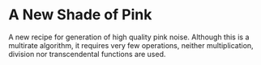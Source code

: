 A New Shade of Pink
==============

A new recipe for generation of high quality pink noise. 
Although this is a multirate algorithm, it requires very few operations,
neither multiplication, division nor transcendental functions are used. 
<!---
The repository contains a detailed description, here a demonstration with audio that allows selective control of the individual multirate components.
Just hit Play! and enjoy:
-->   
    
<script type="text/javascript">
var draw = 0;
var img;


var noisy   = 0;
var newnoisy= 0;
var newmask = 0x1FFF;
var mask    = 0x1FFF;
var offset  = 0;



function makemask()
{
  	var i,Text="Mask:",m=0;
	for (i=0; i<13; i++)
        if (document.sources.elements[i].checked)
            m |= (1<<i);
    newmask = m;
    fplot();
}
document.write('<form name="sources">\n');
for(var i=0; i<13; i++)
{
	var k = 12-i;
	if(k != 0) 

document.write('<input type=checkbox checked onClick="makemask()">&nbsp' + k + '&nbsp\n');
 	else	document.write('&nbsp<input type=checkbox checked onClick="makemask()">&nbspFIR&nbsp\n');
}
document.write('&nbsp<input type=checkbox onClick="noisectl()">&nbspPlay!\n');
document.write('</form>\n');

var nreg = 0xD0D0FACE;
var lfsr = 0xD0D0FACE;
var dec  = 0x0CCC;
var inc  = 0x0CCC;
var accu = 0;
var cnt = 0;

var pseq = [
            0x00,0x80,0x40,0x80,0x20,0x80,0x40,0x80,0x10,0x80,0x40,0x80,0x20,0x80,0x40,0x80,
            0x08,0x80,0x40,0x80,0x20,0x80,0x40,0x80,0x10,0x80,0x40,0x80,0x20,0x80,0x40,0x80,
            0x04,0x80,0x40,0x80,0x20,0x80,0x40,0x80,0x10,0x80,0x40,0x80,0x20,0x80,0x40,0x80,
            0x08,0x80,0x40,0x80,0x20,0x80,0x40,0x80,0x10,0x80,0x40,0x80,0x20,0x80,0x40,0x80,
            0x02,0x80,0x40,0x80,0x20,0x80,0x40,0x80,0x10,0x80,0x40,0x80,0x20,0x80,0x40,0x80,
            0x08,0x80,0x40,0x80,0x20,0x80,0x40,0x80,0x10,0x80,0x40,0x80,0x20,0x80,0x40,0x80,
            0x04,0x80,0x40,0x80,0x20,0x80,0x40,0x80,0x10,0x80,0x40,0x80,0x20,0x80,0x40,0x80,
            0x08,0x80,0x40,0x80,0x20,0x80,0x40,0x80,0x10,0x80,0x40,0x80,0x20,0x80,0x40,0x80,
            0x01,0x80,0x40,0x80,0x20,0x80,0x40,0x80,0x10,0x80,0x40,0x80,0x20,0x80,0x40,0x80,
            0x08,0x80,0x40,0x80,0x20,0x80,0x40,0x80,0x10,0x80,0x40,0x80,0x20,0x80,0x40,0x80,
            0x04,0x80,0x40,0x80,0x20,0x80,0x40,0x80,0x10,0x80,0x40,0x80,0x20,0x80,0x40,0x80,
            0x08,0x80,0x40,0x80,0x20,0x80,0x40,0x80,0x10,0x80,0x40,0x80,0x20,0x80,0x40,0x80,
            0x02,0x80,0x40,0x80,0x20,0x80,0x40,0x80,0x10,0x80,0x40,0x80,0x20,0x80,0x40,0x80,
            0x08,0x80,0x40,0x80,0x20,0x80,0x40,0x80,0x10,0x80,0x40,0x80,0x20,0x80,0x40,0x80,
            0x04,0x80,0x40,0x80,0x20,0x80,0x40,0x80,0x10,0x80,0x40,0x80,0x20,0x80,0x40,0x80,
            0x08,0x80,0x40,0x80,0x20,0x80,0x40,0x80,0x10,0x80,0x40,0x80,0x20,0x80,0x40,0x80
            ];

//var pfir = [1.19952,0.1639427,0,0.0199870,0,0.0086181,0,0.0051455];
//var pfir =   [1.19016147,0.16090963,0.00209673,0.02437414,-0.00142806,0.00633615,0.00072911,0.00323382];
var pfir8 =  [1.190303,0.162685,0.002433,0.025560,-0.001321,0.007357,0.002008,0.004408];
var pfir9 =  [1.190866,0.162774,0.002376,0.025599,-0.001364,0.007410,0.001939,0.004590,-0.001298];
var pfir10 = [1.191811,0.163642,0.003218,0.026382,-0.000618,0.008099,0.002588,0.005224,-0.000781,0.001425];
var pfir12 = [1.190566,0.162580,0.002208,0.025475,-0.001522,0.007322,0.001774,0.004529,-0.001561,0.000776,-0.000486,0.002017];

var pfir = pfir8;

var pfirtab = new Array();
var pflta   = new Array();
var pfltb   = new Array();
var pfirscale = 2048.0/65536.0;	//4096.0/65536.0;

var pscale   = 1.0/65536.0;

// precalculate all possible 8-tap fir outputs
for(var i=0; i<256; i++)
{
	var p = 0;
	for(var m=0; m<8; m++)
	{
		if(i & (1<<m))	p += pfir8[m];
        else            p -= pfir8[m];
    }
	pfirtab[i] = p * pfirscale ;
}

// precalculate all possible 12-tap fir outputs
for(var i=0; i<0x40; i++)
{
	var a = 0,b = 0;
	for(var m=0; m<6; m++)
	{
		if(i & (1<<m))
		{	
			a += pfir12[m];
			b += pfir12[m+6];
		}
        else
        {	
			a -= pfir12[m];
			b -= pfir12[m+6];
		}
        
    }
	pflta[i] = a * pfirscale ;
	pfltb[i] = b * pfirscale ;
}

/*
// pink noise generator
pink = function(e)
{
    var leftOut = e.outputBuffer.getChannelData(0);
    var rightOut = e.outputBuffer.getChannelData(1);
    
    var bit;
	
    for (var i = 0; i < leftOut.length; i += 16)
    {
        bit = lfsr >> 31;
        dec &= ~pseq[cnt];
        lfsr <<= 1;
        dec |= inc & pseq[cnt];
        inc ^= bit & pseq[cnt];
        accu -= dec;
        lfsr ^= bit & 0x46000001;
        accu += inc;
		leftOut[i] = accu * pscale + pflta[lfsr & 0x3F] + pfltb[lfsr >> 6 & 0x3F];
        
		cnt = (cnt + 1) & 0x0FF;
        
 		bit   = lfsr >> 31;        dec &= ~0x0800;
        lfsr <<= 1;                dec |= inc & 0x0800;
        inc ^= bit  & 0x0800;      accu -= dec;
        lfsr ^= bit & 0x46000001;  accu += inc;
		leftOut[i+1] = accu * pscale + pflta[lfsr & 0x3F] + pfltb[lfsr >> 6 & 0x3F];
        
		bit   = lfsr >> 31;        dec &= ~0x0400;
        lfsr <<= 1;                dec |= inc & 0x0400;
        inc ^= bit  & 0x0400;      accu -= dec;
        lfsr ^= bit & 0x46000001;  accu += inc;
		leftOut[i+2] = accu * pscale + pflta[lfsr & 0x3F] + pfltb[lfsr >> 6 & 0x3F];
        
		bit   = lfsr >> 31;        dec &= ~0x0800;
        lfsr <<= 1;                dec |= inc & 0x0800;
        inc ^= bit  & 0x0800;      accu -= dec;
        lfsr ^= bit & 0x46000001;  accu += inc;
		leftOut[i+3] = accu * pscale + pflta[lfsr & 0x3F] + pfltb[lfsr >> 6 & 0x3F];
        
		bit   = lfsr >> 31;        dec &= ~0x0200;
        lfsr <<= 1;                dec |= inc & 0x0200;
        inc ^= bit  & 0x0200;      accu -= dec;
        lfsr ^= bit & 0x46000001;  accu += inc;
		leftOut[i+4] = accu * pscale + pflta[lfsr & 0x3F] + pfltb[lfsr >> 6 & 0x3F];
        
		bit   = lfsr >> 31;        dec &= ~0x0800;
        lfsr <<= 1;                dec |= inc & 0x0800;
        inc ^= bit  & 0x0800;      accu -= dec;
        lfsr ^= bit & 0x46000001;  accu += inc;
		leftOut[i+5] = accu * pscale + pflta[lfsr & 0x3F] + pfltb[lfsr >> 6 & 0x3F];
        
		bit   = lfsr >> 31;        dec &= ~0x0400;
        lfsr <<= 1;                dec |= inc & 0x0400;
        inc ^= bit  & 0x0400;      accu -= dec;
        lfsr ^= bit & 0x46000001;  accu += inc;
		leftOut[i+6] = accu * pscale + pflta[lfsr & 0x3F] + pfltb[lfsr >> 6 & 0x3F];
        
		bit   = lfsr >> 31;        dec &= ~0x0800;
        lfsr <<= 1;                dec |= inc & 0x0800;
        inc ^= bit  & 0x0800;      accu -= dec;
        lfsr ^= bit & 0x46000001;  accu += inc;
		leftOut[i+7] = accu * pscale + pflta[lfsr & 0x3F] + pfltb[lfsr >> 6 & 0x3F];
        
		bit   = lfsr >> 31;        dec &= ~0x0100;
        lfsr <<= 1;                dec |= inc & 0x0100;
        inc ^= bit  & 0x0100;      accu -= dec;
        lfsr ^= bit & 0x46000001;  accu += inc;
		leftOut[i+8] = accu * pscale + pflta[lfsr & 0x3F] + pfltb[lfsr >> 6 & 0x3F];
        
		bit   = lfsr >> 31;        dec &= ~0x0800;
        lfsr <<= 1;                dec |= inc & 0x0800;
        inc ^= bit  & 0x0800;      accu -= dec;
        lfsr ^= bit & 0x46000001;  accu += inc;
		leftOut[i+9] = accu * pscale + pflta[lfsr & 0x3F] + pfltb[lfsr >> 6 & 0x3F];
        
		bit   = lfsr >> 31;        dec &= ~0x0400;
        lfsr <<= 1;                dec |= inc & 0x0400;
        inc ^= bit  & 0x0400;      accu -= dec;
        lfsr ^= bit & 0x46000001;  accu += inc;
		leftOut[i+10] = accu * pscale + pflta[lfsr & 0x3F] + pfltb[lfsr >> 6 & 0x3F];
        
		bit   = lfsr >> 31;        dec &= ~0x0800;
        lfsr <<= 1;                dec |= inc & 0x0800;
        inc ^= bit  & 0x0800;      accu -= dec;
        lfsr ^= bit & 0x46000001;  accu += inc;
		leftOut[i+11] = accu * pscale + pflta[lfsr & 0x3F] + pfltb[lfsr >> 6 & 0x3F];
        
		bit   = lfsr >> 31;        dec &= ~0x0200;
        lfsr <<= 1;                dec |= inc & 0x0200;
        inc ^= bit  & 0x0200;      accu -= dec;
        lfsr ^= bit & 0x46000001;  accu += inc;
		leftOut[i+12] = accu * pscale + pflta[lfsr & 0x3F] + pfltb[lfsr >> 6 & 0x3F];
        
		bit   = lfsr >> 31;        dec &= ~0x0800;
        lfsr <<= 1;                dec |= inc & 0x0800;
        inc ^= bit  & 0x0800;      accu -= dec;
        lfsr ^= bit & 0x46000001;  accu += inc;
		leftOut[i+13] = accu * pscale + pflta[lfsr & 0x3F] + pfltb[lfsr >> 6 & 0x3F];
        
		bit   = lfsr >> 31;        dec &= ~0x0400;
        lfsr <<= 1;                dec |= inc & 0x0400;
        inc ^= bit  & 0x0400;      accu -= dec;
        lfsr ^= bit & 0x46000001;  accu += inc;
		leftOut[i+14] = accu * pscale + pflta[lfsr & 0x3F] + pfltb[lfsr >> 6 & 0x3F];
        
		bit   = lfsr >> 31;        dec &= ~0x0800;
        lfsr <<= 1;                dec |= inc & 0x0800;
        inc ^= bit  & 0x0800;      accu -= dec;
        lfsr ^= bit & 0x46000001;  accu += inc;
		leftOut[i+15] = accu * pscale + pflta[lfsr & 0x3F] + pfltb[lfsr >> 6 & 0x3F];
    }
    // dump copy
    for (var i = 0; i < rightOut.length; i += 4)
    {
        rightOut[i]   = leftOut[i];
        rightOut[i+1] = leftOut[i+1];
        rightOut[i+2] = leftOut[i+2];
        rightOut[i+3] = leftOut[i+3];
    }
};
*/
// pink noise generator with masking of individual sources
pinkmasked = function(e)
{
    var leftOut = e.outputBuffer.getChannelData(0);
//    var rightOut = e.outputBuffer.getChannelData(1);
    
    var bit;
    
	if(mask != newmask)		// idle slot once every 4k samples - use for building mask and offset
	{
		mask = newmask;
		offset = 0;
		for(var b=0x0800; b>0; b>>=1)
		{
			if(!(mask & b))
			{
				if(inc & b) offset -= 0x0800;
				else        offset += 0x0800;
			}
		}
	}
    
    if(noisy == 0)
    {
        for (var i = 0; i < leftOut.length; i += 2)
        {
//            rightOut[i]   = 0;
            leftOut[i]    = 0;
//            rightOut[i+1] = 0;
            leftOut[i+1]  = 0;
        }
        if(draw)
        	cx.putImageData(img,0,0);
        draw = 0;
        return;
    }
//	pflta[lfsr & 0x3F] + pfltb[lfsr >> 6 & 0x3F];
	
    if(mask & 0x1000)		// highest rate included?
    {
        for (var i = 0; i < leftOut.length; i += 16)
        {
            cnt = (cnt + 1) & 0x0FF;
           
            bit = lfsr >> 31;
            dec &= ~pseq[cnt];
            lfsr <<= 1;
            dec |= inc & pseq[cnt];
            inc ^= bit & (pseq[cnt] & mask);
            accu -= dec;
            lfsr ^= bit & 0x46000001;
            accu += inc;
            leftOut[i] = (accu + offset) * pscale + pflta[lfsr & 0x3F] + pfltb[lfsr >> 6 & 0x3F];
            
            bit   = lfsr >> 31;        dec &= ~0x0800;
            lfsr <<= 1;                dec |= inc & 0x0800;
            inc ^= bit  & (0x0800 & mask);  accu -= dec;
            lfsr ^= bit & 0x46000001;  accu += inc;
            leftOut[i+1] = (accu + offset) * pscale + pflta[lfsr & 0x3F] + pfltb[lfsr >> 6 & 0x3F];
            
            bit   = lfsr >> 31;        dec &= ~0x0400;
            lfsr <<= 1;                dec |= inc & 0x0400;
            inc ^= bit  & (0x0400 & mask);      accu -= dec;
            lfsr ^= bit & 0x46000001;  accu += inc;
            leftOut[i+2] = (accu + offset) * pscale + pflta[lfsr & 0x3F] + pfltb[lfsr >> 6 & 0x3F];
            
            bit   = lfsr >> 31;        dec &= ~0x0800;
            lfsr <<= 1;                dec |= inc & 0x0800;
            inc ^= bit  & (0x0800 & mask);      accu -= dec;
            lfsr ^= bit & 0x46000001;  accu += inc;
            leftOut[i+3] = (accu + offset) * pscale + pflta[lfsr & 0x3F] + pfltb[lfsr >> 6 & 0x3F];
            
            bit   = lfsr >> 31;        dec &= ~0x0200;
            lfsr <<= 1;                dec |= inc & 0x0200;
            inc ^= bit  & (0x0200 & mask);      accu -= dec;
            lfsr ^= bit & 0x46000001;  accu += inc;
            leftOut[i+4] = (accu + offset) * pscale + pflta[lfsr & 0x3F] + pfltb[lfsr >> 6 & 0x3F];
            
            bit   = lfsr >> 31;        dec &= ~0x0800;
            lfsr <<= 1;                dec |= inc & 0x0800;
            inc ^= bit  & (0x0800 & mask);      accu -= dec;
            lfsr ^= bit & 0x46000001;  accu += inc;
            leftOut[i+5] = (accu + offset) * pscale + pflta[lfsr & 0x3F] + pfltb[lfsr >> 6 & 0x3F];
            
            bit   = lfsr >> 31;        dec &= ~0x0400;
            lfsr <<= 1;                dec |= inc & 0x0400;
            inc ^= bit  & (0x0400 & mask);      accu -= dec;
            lfsr ^= bit & 0x46000001;  accu += inc;
            leftOut[i+6] = (accu + offset) * pscale + pflta[lfsr & 0x3F] + pfltb[lfsr >> 6 & 0x3F];
            
            bit   = lfsr >> 31;        dec &= ~0x0800;
            lfsr <<= 1;                dec |= inc & 0x0800;
            inc ^= bit  & (0x0800 & mask);      accu -= dec;
            lfsr ^= bit & 0x46000001;  accu += inc;
            leftOut[i+7] = (accu + offset) * pscale + pflta[lfsr & 0x3F] + pfltb[lfsr >> 6 & 0x3F];
            
            bit   = lfsr >> 31;        dec &= ~0x0100;
            lfsr <<= 1;                dec |= inc & 0x0100;
            inc ^= bit  & (0x0100 & mask);      accu -= dec;
            lfsr ^= bit & 0x46000001;  accu += inc;
            leftOut[i+8] = (accu + offset) * pscale + pflta[lfsr & 0x3F] + pfltb[lfsr >> 6 & 0x3F];
            
            bit   = lfsr >> 31;        dec &= ~0x0800;
            lfsr <<= 1;                dec |= inc & 0x0800;
            inc ^= bit  & (0x0800 & mask);      accu -= dec;
            lfsr ^= bit & 0x46000001;  accu += inc;
            leftOut[i+9] = (accu + offset) * pscale + pflta[lfsr & 0x3F] + pfltb[lfsr >> 6 & 0x3F];
            
            bit   = lfsr >> 31;        dec &= ~0x0400;
            lfsr <<= 1;                dec |= inc & 0x0400;
            inc ^= bit  & (0x0400 & mask);      accu -= dec;
            lfsr ^= bit & 0x46000001;  accu += inc;
            leftOut[i+10] = (accu + offset) * pscale + pflta[lfsr & 0x3F] + pfltb[lfsr >> 6 & 0x3F];
            
            bit   = lfsr >> 31;        dec &= ~0x0800;
            lfsr <<= 1;                dec |= inc & 0x0800;
            inc ^= bit  & (0x0800 & mask);      accu -= dec;
            lfsr ^= bit & 0x46000001;  accu += inc;
            leftOut[i+11] = (accu + offset) * pscale + pflta[lfsr & 0x3F] + pfltb[lfsr >> 6 & 0x3F];
            
            bit   = lfsr >> 31;        dec &= ~0x0200;
            lfsr <<= 1;                dec |= inc & 0x0200;
            inc ^= bit  & (0x0200 & mask);      accu -= dec;
            lfsr ^= bit & 0x46000001;  accu += inc;
            leftOut[i+12] = (accu + offset) * pscale + pflta[lfsr & 0x3F] + pfltb[lfsr >> 6 & 0x3F];
            
            bit   = lfsr >> 31;        dec &= ~0x0800;
            lfsr <<= 1;                dec |= inc & 0x0800;
            inc ^= bit  & (0x0800 & mask);      accu -= dec;
            lfsr ^= bit & 0x46000001;  accu += inc;
            leftOut[i+13] = (accu + offset) * pscale + pflta[lfsr & 0x3F] + pfltb[lfsr >> 6 & 0x3F];
            
            bit   = lfsr >> 31;        dec &= ~0x0400;
            lfsr <<= 1;                dec |= inc & 0x0400;
            inc ^= bit  & (0x0400 & mask);      accu -= dec;
            lfsr ^= bit & 0x46000001;  accu += inc;
            leftOut[i+14] = (accu + offset) * pscale + pflta[lfsr & 0x3F] + pfltb[lfsr >> 6 & 0x3F];
            
            bit   = lfsr >> 31;        dec &= ~0x0800;
            lfsr <<= 1;                dec |= inc & 0x0800;
            inc ^= bit  & (0x0800 & mask);      accu -= dec;
            lfsr ^= bit & 0x46000001;  accu += inc;
            leftOut[i+15] = (accu + offset) * pscale + pflta[lfsr & 0x3F] + pfltb[lfsr >> 6 & 0x3F];
        }
    }
    else
    {
        for (var i = 0; i < leftOut.length; i += 16)
        {
            cnt = (cnt + 1) & 0x0FF;
            
            if(cnt == 0 && mask != newmask)		// idle slot once every 4k samples - use for building mask and offset
            {
                mask = newmask;
                offset = 0;
                for(var b=0x0800; b>0; b>>=1)
                {
                    if(inc & b) offset += 0x0800;
                    else        offset -= 0x0800;
                }
            }
            bit = lfsr >> 31;
            dec &= ~pseq[cnt];
            lfsr <<= 1;
            dec |= inc & pseq[cnt];
            inc ^= bit & (pseq[cnt] & mask);
            accu -= dec;
            lfsr ^= bit & 0x46000001;
            accu += inc;
            leftOut[i] = (accu + offset) * pscale;
            
            bit   = lfsr >> 31;        dec &= ~0x0800;
            lfsr <<= 1;                dec |= inc & 0x0800;
            inc ^= bit  & (0x0800 & mask);  accu -= dec;
            lfsr ^= bit & 0x46000001;  accu += inc;
            leftOut[i+1] = (accu + offset) * pscale;
            
            bit   = lfsr >> 31;        dec &= ~0x0400;
            lfsr <<= 1;                dec |= inc & 0x0400;
            inc ^= bit  & (0x0400 & mask);      accu -= dec;
            lfsr ^= bit & 0x46000001;  accu += inc;
            leftOut[i+2] = (accu + offset) * pscale;
            
            bit   = lfsr >> 31;        dec &= ~0x0800;
            lfsr <<= 1;                dec |= inc & 0x0800;
            inc ^= bit  & (0x0800 & mask);      accu -= dec;
            lfsr ^= bit & 0x46000001;  accu += inc;
            leftOut[i+3] = (accu + offset) * pscale;
            
            bit   = lfsr >> 31;        dec &= ~0x0200;
            lfsr <<= 1;                dec |= inc & 0x0200;
            inc ^= bit  & (0x0200 & mask);      accu -= dec;
            lfsr ^= bit & 0x46000001;  accu += inc;
            leftOut[i+4] = (accu + offset) * pscale;
            
            bit   = lfsr >> 31;        dec &= ~0x0800;
            lfsr <<= 1;                dec |= inc & 0x0800;
            inc ^= bit  & (0x0800 & mask);      accu -= dec;
            lfsr ^= bit & 0x46000001;  accu += inc;
            leftOut[i+5] = (accu + offset) * pscale;
            
            bit   = lfsr >> 31;        dec &= ~0x0400;
            lfsr <<= 1;                dec |= inc & 0x0400;
            inc ^= bit  & (0x0400 & mask);      accu -= dec;
            lfsr ^= bit & 0x46000001;  accu += inc;
            leftOut[i+6] = (accu + offset) * pscale;
            
            bit   = lfsr >> 31;        dec &= ~0x0800;
            lfsr <<= 1;                dec |= inc & 0x0800;
            inc ^= bit  & (0x0800 & mask);      accu -= dec;
            lfsr ^= bit & 0x46000001;  accu += inc;
            leftOut[i+7] = (accu + offset) * pscale;
            
            bit   = lfsr >> 31;        dec &= ~0x0100;
            lfsr <<= 1;                dec |= inc & 0x0100;
            inc ^= bit  & (0x0100 & mask);      accu -= dec;
            lfsr ^= bit & 0x46000001;  accu += inc;
            leftOut[i+8] = (accu + offset) * pscale;
            
            bit   = lfsr >> 31;        dec &= ~0x0800;
            lfsr <<= 1;                dec |= inc & 0x0800;
            inc ^= bit  & (0x0800 & mask);      accu -= dec;
            lfsr ^= bit & 0x46000001;  accu += inc;
            leftOut[i+9] = (accu + offset) * pscale;
            
            bit   = lfsr >> 31;        dec &= ~0x0400;
            lfsr <<= 1;                dec |= inc & 0x0400;
            inc ^= bit  & (0x0400 & mask);      accu -= dec;
            lfsr ^= bit & 0x46000001;  accu += inc;
            leftOut[i+10] = (accu + offset) * pscale;
            
            bit   = lfsr >> 31;        dec &= ~0x0800;
            lfsr <<= 1;                dec |= inc & 0x0800;
            inc ^= bit  & (0x0800 & mask);      accu -= dec;
            lfsr ^= bit & 0x46000001;  accu += inc;
            leftOut[i+11] = (accu + offset) * pscale;
            
            bit   = lfsr >> 31;        dec &= ~0x0200;
            lfsr <<= 1;                dec |= inc & 0x0200;
            inc ^= bit  & (0x0200 & mask);      accu -= dec;
            lfsr ^= bit & 0x46000001;  accu += inc;
            leftOut[i+12] = (accu + offset) * pscale;
            
            bit   = lfsr >> 31;        dec &= ~0x0800;
            lfsr <<= 1;                dec |= inc & 0x0800;
            inc ^= bit  & (0x0800 & mask);      accu -= dec;
            lfsr ^= bit & 0x46000001;  accu += inc;
            leftOut[i+13] = (accu + offset) * pscale;
            
            bit   = lfsr >> 31;        dec &= ~0x0400;
            lfsr <<= 1;                dec |= inc & 0x0400;
            inc ^= bit  & (0x0400 & mask);      accu -= dec;
            lfsr ^= bit & 0x46000001;  accu += inc;
            leftOut[i+14] = (accu + offset) * pscale;
            
            bit   = lfsr >> 31;        dec &= ~0x0800;
            lfsr <<= 1;                dec |= inc & 0x0800;
            inc ^= bit  & (0x0800 & mask);      accu -= dec;
            lfsr ^= bit & 0x46000001;  accu += inc;
            leftOut[i+15] = (accu + offset) * pscale;
        }
    }
    // dump copy
/*
    for (var i = 0; i < rightOut.length; i += 4)
    {
        rightOut[i]   = leftOut[i];
        rightOut[i+1] = leftOut[i+1];
        rightOut[i+2] = leftOut[i+2];
        rightOut[i+3] = leftOut[i+3];
    }
*/    
    if(draw)
    {
    
    	cx.putImageData(img,0,0);
  		cx.save();
  		cx.globalAlpha = 0.6;
    	var nb = analyzer.frequencyBinCount;
//    	nb = nb * 0.5;
//    	var fd = new Uint8Array(analyzer.frequencyBinCount);
     	analyzer.getByteFrequencyData(fd);
        cx.strokeStyle = '#C000C0';
    	cx.lineWidth = 1; 
    	cx.beginPath();
       
		var pxf = cv.width/Math.log(22050);
		var lgf = 22050/nb;
		var dx = Math.log(lgf) * pxf;
		var yf = (cv.height-10)/256;
		var ymax = cv.height - 10;
        cx.moveTo(dx,ymax-yf*(fd[1])); 
        for(var i=2; i<nb; i++)
    	{
    		var dx = Math.log(i * lgf) * pxf;
    		var dy = ymax-yf*(fd[i]);
    		cx.lineTo(dx,dy);
    	}
        cx.stroke();  
        cx.restore();  
    }
};

// initial test
white = function(e) {
    //  var leftIn = e.inputBuffer.getChannelData(0);
    //  var rightIn = e.inputBuffer.getChannelData(1);
    var leftOut = e.outputBuffer.getChannelData(0);
    var rightOut = e.outputBuffer.getChannelData(1);
    
    for (var i = 0; i < leftOut.length; i++)
    {
        var n = nreg>>31;
        nreg = (nreg<<1) ^ (0x46000001 & n);
        var f = 0.3;
        if(n) f = -f;
        leftOut[i] = f;
        rightOut[i] = f;
    }
};


window.AudioContext = window.AudioContext||window.webkitAudioContext;
// Note that any computer generated sequence is periodic, as a computer can have only a limited number of states. 
var context = new AudioContext();
var processor = context.createScriptProcessor(2048,1,1);
processor.onaudioprocess = pinkmasked;

// correct firefox' different analyzer
var foxhack = ( navigator.userAgent.match(/(Firefox)/g) ? -6 : 0 );

analyzer = context.createAnalyser(2048);
analyzer.smoothingTimeConstant = 0.9;
analyzer.maxDecibels = foxhack-22;
analyzer.minDecibels = foxhack-106;
var fd = new Uint8Array(analyzer.frequencyBinCount);

// check if we run on iOS and need a dummy oscillator
var iOS = ( navigator.userAgent.match(/(iPad|iPhone|iPod)/g) ? true : false );
//var iOS  = true;

if(iOS)
{
	var osc = context.createOscillator();
	osc.type = 0; 				// sine
	osc.connect(processor);		// dummy
}

processor.connect(analyzer);
analyzer.connect(context.destination);

function noisectl()
{
    noisy = document.sources.elements[13].checked;
    if(noisy) 
    {
    	draw = 1;
	}
	
    if(iOS)
    {
    	if(noisy) osc.noteOn(0);
    	else      osc.noteOff(0);
    }
}

document.write('<canvas id="c3" width="650" height="300"></canvas>\n');

var cv = document.getElementById('c3');
var cx = cv.getContext('2d');
cx.font         = 'Normal 11px Sans-Serif';

hz = function(f)
{
    var z = 0;
    var im = 0;
    var re = pfir[0];
    for(var i=1; i<8; i++)
    {
        z -= f;
        im += Math.sin(z) * pfir[i];
        re += Math.cos(z) * pfir[i];
    }
    return im * im + re * re * 0.67;
}

mag = function(x,n)
{
    if(x < 0) return  0;
    if(n==1) 
    {
//    	return hz(x);
  		x = hz(x);
  		x = 8.68588963806504 * Math.log(x);
        return x;
    } 
    x = Math.sin(n*x)/(n*Math.sin(x));
    x = 8.68588963806504 * Math.log(Math.pow(n,0.5) * x * x);
    return x;
}

hf = function(f)
{
    if(f < 0) return  0;
    var x = 0;
    
    for(var i=0; i<12; i++)
    {
        if(newmask & (1<<i))
        {
            var n = 0x01000>>i;
            var b = Math.sin(n*f)/(n*Math.sin(f));
            b *= b;
            x += n * b * b;
        }
    }
    if(newmask & 0x1000)
    {
        var h = hz(f);
        x += h * h;
    }
    
    if(x <= 0) return 0;
    x = 8.68588963806504 * Math.log(x) * 0.5;
    return x;
}
function fplot()
{
	draw = 0;
    cx.clearRect(0,0,cv.width,cv.height);
    // paint log grid, x axis first
    // should start real low at about 5 Hz
    // so 1 2 3 4 5 6 7 8 9 10 20 30 40 50 60 70 80 90 100 200
    // or 1       5         10          50             100
    //
    var inc = 1;
    var ii  = 0;
    cx.strokeStyle = '#000000';
    cx.lineWidth = 1;
    cx.textAlign = 'center';
    var x = 0;
    var y = 0;
    //        cx.textBaseline = 'middle';
    for(var i = 1; i<=20000; i+=inc)
    {
        x = Math.log(i)*cv.width/Math.log(22050);
        
        if((ii == 9) || (ii == 1) || (ii == 4) || (i == 1))
        {
            if(i < 1000)
                cx.fillText(i,x+2,cv.height);
            else
            {
            	if(i > 15000) x-=4;
                cx.fillText(i/1000 + "K",x,cv.height);
            }
            cx.strokeStyle = '#000000';
        }
        else cx.strokeStyle = '#C0C0C0';
        x = Math.round(x)+0.5;
        cx.beginPath();
        cx.moveTo(x,0);
        cx.lineTo(x,cv.height-10);
        cx.stroke();
        ii+=1;
        if(ii >= 10) 
        {
            inc *= 10;
            ii = 1;
        }
    }
    // now the y grid
    cx.strokeStyle = '#000000';
    for(var i=-48; i<=36; i+=6)
    {
        var pos = 1-(48.0+i)/84.0;
        y = (cv.height-10)*pos; 
        y = Math.round(y)+0.5;
        var db = i - 36;
        if(db > -80)
        {
        if(db < -36)
        	cx.fillText(db + " dB",cv.width*0.035,y+10);
        else
        	cx.fillText(db + " dB",cv.width*0.955,y+10);
        }
        //        	else	cx.fillText(i,cv.width/2-6,y+9);
        cx.beginPath();
        cx.moveTo(0,y);
        //       		cx.lineTo(x,y);
        cx.lineTo(cv.width,y);
        cx.stroke();
        
    }
    cx.save();
    cx.rect(0,0,cv.width,cv.height-10);
    cx.stroke();
    cx.clip();
    cx.lineJoin = 'round';
    
    hplot = function()
    {
        cx.strokeStyle = '#000000';
        cx.beginPath();
        y = (42	 - hf(3.1415926/44100)) * (1/84) * (cv.height-10);
        cx.moveTo(0,y);
        cx.lineWidth = 1;
        for(var i = 1; i<cv.width; i++)
        {
        	x = i;
        	// now frequency(x) = 1 for 0, 22050 for width, 
        	frq = Math.pow(22050,i/cv.width);
        	y =  (42 - hf(3.1415926*frq/44100)) * (1/84) * (cv.height-10);
        	cx.lineTo(x,y);
        } 
		cx.stroke();
		cx.lineTo(cv.width,cv.height-10);
		cx.lineTo(0,cv.height); 
		cx.globalAlpha = 0.1;		
		cx.fillStyle = '#000030';
		cx.fill();
		cx.globalAlpha = 1;
    }
    
	var n2col = ["#C000FF","#8000FF","#0000FF","#0070FF","#00C0FF","#00E0C0","#00F000",
			 "#C0E000","#FF8000","#FF0000","#C00000","#800000","#000000"];
    plot = function(i)
    {
		cx.strokeStyle = n2col[i];
		var n =  1<<i;
        cx.beginPath();
        y = (42 - mag(3.1415926/44100,n)) * (1/84) * (cv.height-10);
        cx.moveTo(0,y);
        cx.lineWidth = 1;
        for(var i = 1; i<cv.width; i++)
        {
        	x = i;
        	// now frequency(x) = 1 for 0, 22050 for width, 
        	frq = Math.pow(22050,i/cv.width);
        	y =  (42 - mag(3.1415926*frq/44100,n)) * (1/84) * (cv.height-10);
        	
        	cx.lineTo(x,y);
        } 
		cx.stroke();
    }
    hplot();
    for(var i=0; i<=12; i++)	if(newmask & (0x01000>>i)) plot(i); 
    cx.restore();
    img = cx.getImageData(0,0,cv.width,cv.height);
    draw = 1;
}
fplot();

</script>
